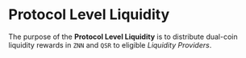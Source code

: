 # Protocol Level Liquidity

The purpose of the **Protocol Level Liquidity** is to distribute dual-coin liquidity rewards in `ZNN` and `QSR` to eligible *Liquidity Providers*.

